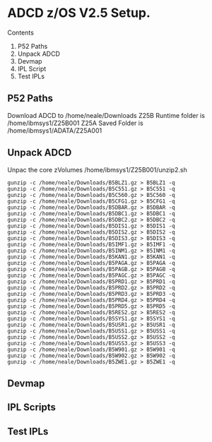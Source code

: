 # ADCD z/OS V2.5 Setup.

Contents
1. P52 Paths
2. Unpack ADCD
3. Devmap
4. IPL Script 
5. Test IPLs

## P52 Paths

Download ADCD to /home/neale/Downloads 
Z25B Runtime folder is /home/ibmsys1/Z25B001
Z25A Saved Folder is /home/ibmsys1/ADATA/Z25A001 

## Unpack ADCD

Unpac the core zVolumes
/home/ibmsys1/Z25B001/unzip2.sh

```
gunzip -c /home/neale/Downloads/B5BLZ1.gz > B5BLZ1 -q
gunzip -c /home/neale/Downloads/B5C551.gz > B5C551 -q
gunzip -c /home/neale/Downloads/B5C560.gz > B5C560 -q
gunzip -c /home/neale/Downloads/B5CFG1.gz > B5CFG1 -q
gunzip -c /home/neale/Downloads/B5DBAR.gz > B5DBAR -q
gunzip -c /home/neale/Downloads/B5DBC1.gz > B5DBC1 -q
gunzip -c /home/neale/Downloads/B5DBC2.gz > B5DBC2 -q
gunzip -c /home/neale/Downloads/B5DIS1.gz > B5DIS1 -q
gunzip -c /home/neale/Downloads/B5DIS2.gz > B5DIS2 -q
gunzip -c /home/neale/Downloads/B5DIS3.gz > B5DIS3 -q
gunzip -c /home/neale/Downloads/B5IMF1.gz > B5IMF1 -q
gunzip -c /home/neale/Downloads/B5INM1.gz > B5INM1 -q
gunzip -c /home/neale/Downloads/B5KAN1.gz > B5KAN1 -q
gunzip -c /home/neale/Downloads/B5PAGA.gz > B5PAGA -q
gunzip -c /home/neale/Downloads/B5PAGB.gz > B5PAGB -q
gunzip -c /home/neale/Downloads/B5PAGC.gz > B5PAGC -q
gunzip -c /home/neale/Downloads/B5PRD1.gz > B5PRD1 -q
gunzip -c /home/neale/Downloads/B5PRD2.gz > B5PRD2 -q
gunzip -c /home/neale/Downloads/B5PRD3.gz > B5PRD3 -q
gunzip -c /home/neale/Downloads/B5PRD4.gz > B5PRD4 -q
gunzip -c /home/neale/Downloads/B5PRD5.gz > B5PRD5 -q
gunzip -c /home/neale/Downloads/B5RES2.gz > B5RES2 -q
gunzip -c /home/neale/Downloads/B5SYS1.gz > B5SYS1 -q
gunzip -c /home/neale/Downloads/B5USR1.gz > B5USR1 -q
gunzip -c /home/neale/Downloads/B5USS1.gz > B5USS1 -q
gunzip -c /home/neale/Downloads/B5USS2.gz > B5USS2 -q
gunzip -c /home/neale/Downloads/B5USS3.gz > B5USS3 -q
gunzip -c /home/neale/Downloads/B5W901.gz > B5W901 -q
gunzip -c /home/neale/Downloads/B5W902.gz > B5W902 -q
gunzip -c /home/neale/Downloads/B5ZWE1.gz > B5ZWE1 -q

```




## Devmap



## IPL Scripts



## Test IPLs 




